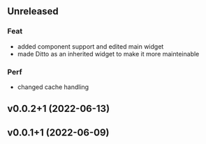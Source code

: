 ## Unreleased

### Feat

- added component support and edited main widget
- made Ditto as an inherited widget to make it more mainteinable

### Perf

- changed cache handling

## v0.0.2+1 (2022-06-13)

## v0.0.1+1 (2022-06-09)
